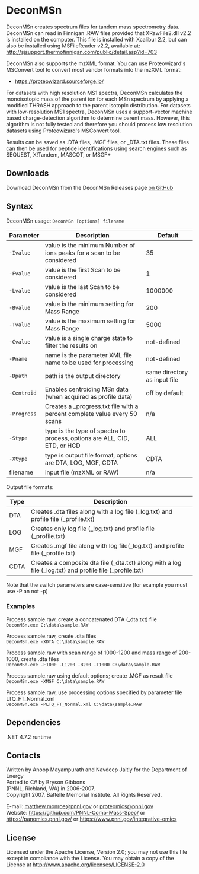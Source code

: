 # DeconMSn

DeconMSn creates spectrum files for tandem mass spectrometry data. DeconMSn
can read in Finnigan .RAW files provided that XRawFile2.dll v2.2 is installed
on the computer.  This file is installed with Xcalibur 2.2, but can also be
installed using MSFileReader v2.2, available at:
http://sjsupport.thermofinnigan.com/public/detail.asp?id=703

DeconMSn also supports the mzXML format.  You can use Proteowizard's MSConvert
tool to convert most vendor formats into the mzXML format:
* https://proteowizard.sourceforge.io/

For datasets with high resolution MS1 spectra, DeconMSn calculates the monoisotopic mass
of the parent ion for each MSn spectrum by applying a modified THRASH approach 
to the parent isotopic distribution. For datasets with low-resolution 
MS1 spectra, DeconMSn uses a support-vector machine based charge-detection 
algorithm to determine parent mass. However, this algorithm is not fully
tested and therefore you should process low resolution datasets using
Proteowizard's MSConvert tool.

Results can be saved as .DTA files, .MGF files, or _DTA.txt files.  These files
can then be used for peptide identifications using search engines such as 
SEQUEST, X!Tandem, MASCOT, or MSGF+

## Downloads

Download DeconMSn from the DeconMSn Releases page [on GitHub](https://github.com/PNNL-Comp-Mass-Spec/DeconEngineV2/releases)

## Syntax

DeconMSn usage: `DeconMSn [options] filename`

| Parameter   | Description                                                    | Default  |
| ----------- |----------------------------------------------------------------| ------------|
| `-Ivalue`   | value is the minimum Number of ions peaks for a scan to be considered   | 35 |
| `-Fvalue`   | value is the first Scan to be considered                       | 1           |
| `-Lvalue`   | value is the last Scan to be considered                        | 1000000     |
| `-Bvalue`   | value is the minimum setting for Mass Range                    | 200         |
| `-Tvalue`   | value is the maximum setting for Mass Range                    | 5000        |
| `-Cvalue`   | value is a single charge state to filter the results on        | not-defined |
| `-Pname`    | name is the parameter XML file name to be used for processing  | not-defined |
| `-Dpath`    | path is the output directory                                   | same directory as input file |
| `-Centroid` | Enables centroiding MSn data (when acquired as profile data)   | off by default |
| `-Progress` | Creates a _progress.txt file with a percent complete value every 50 scans | n/a |
| `-Stype`    | type is the type of spectra to process, options are ALL, CID, ETD, or HCD     | ALL |
| `-Xtype`    | type is output file format, options are DTA, LOG, MGF, CDTA    | CDTA |
| filename    | input file (mzXML or RAW)                                      | n/a  |

Output file formats:

| Type     | Description   |
| ---------|---------------|
| DTA      | Creates .dta files along with a log file (_log.txt) and profile file (_profile.txt) |
| LOG      | Creates only log file (_log.txt) and profile file (_profile.txt) |
| MGF      | Creates .mgf file along with log file(_log.txt) and profile file (_profile.txt) |
| CDTA     | Creates a composite dta file (_dta.txt) along with a log file (_log.txt) and profile file (_profile.txt) |

Note that the switch parameters are case-sensitive (for example you must use -P an not -p)

### Examples

Process sample.raw, create a concatenated DTA (_dta.txt) file \
`DeconMSn.exe C:\data\sample.RAW`

Process sample.raw, create .dta files \
`DeconMSn.exe -XDTA C:\data\sample.RAW`

Process sample.raw with scan range of 1000-1200 and mass range of 200-1000, create .dta files \
`DeconMSn.exe -F1000 -L1200 -B200 -T1000 C:\data\sample.RAW`

Process sample.raw using default options; create .MGF as result file \
`DeconMSn.exe -XMGF C:\data\sample.RAW`

Process sample.raw, use processing options specified by parameter file LTQ_FT_Normal.xml \
`DeconMSn.exe -PLTQ_FT_Normal.xml C:\data\sample.RAW`

## Dependencies

.NET 4.7.2 runtime

## Contacts

Written by Anoop Mayampurath and Navdeep Jaitly for the Department of Energy \
Ported to C# by Bryson Gibbons \
(PNNL, Richland, WA) in 2006-2007. \
Copyright 2007, Battelle Memorial Institute.  All Rights Reserved.

E-mail: matthew.monroe@pnnl.gov or proteomics@pnnl.gov \
Website: https://github.com/PNNL-Comp-Mass-Spec/ or https://panomics.pnnl.gov/ or https://www.pnnl.gov/integrative-omics

## License

Licensed under the Apache License, Version 2.0; you may not use this file 
except in compliance with the License.  You may obtain a copy of the License 
at http://www.apache.org/licenses/LICENSE-2.0